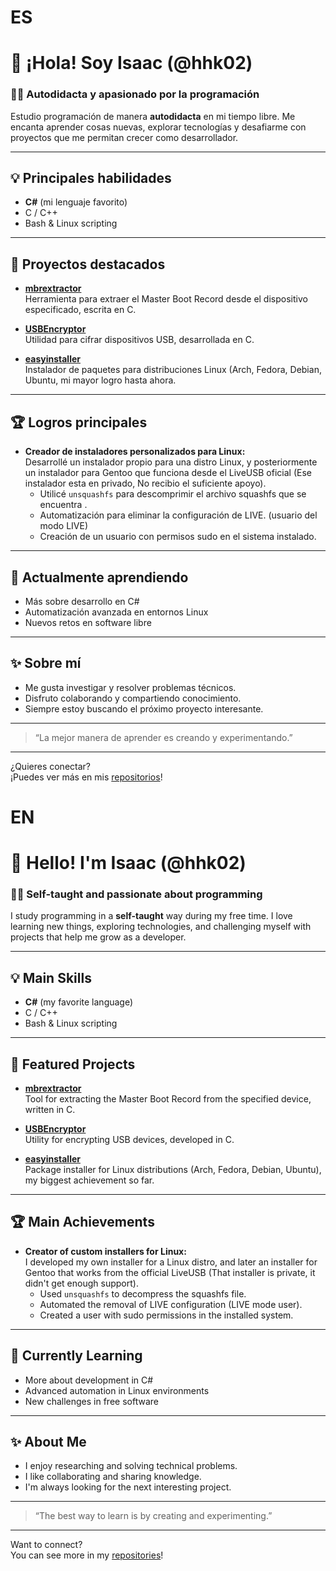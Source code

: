 # ES
# 👋 ¡Hola! Soy Isaac (@hhk02)

### 🧑‍💻 Autodidacta y apasionado por la programación

Estudio programación de manera **autodidacta** en mi tiempo libre. Me encanta aprender cosas nuevas, explorar tecnologías y desafiarme con proyectos que me permitan crecer como desarrollador.

---

## 💡 Principales habilidades

- **C#** (mi lenguaje favorito)
- C / C++
- Bash & Linux scripting

---

## 🚀 Proyectos destacados

- [**mbrextractor**](https://github.com/isaachhk02/mbrextractor)  
  Herramienta para extraer el Master  Boot Record desde el dispositivo especificado, escrita en C.

- [**USBEncryptor**](https://github.com/isaachhk02/USBEncryptor)  
  Utilidad para cifrar dispositivos USB, desarrollada en C.

- [**easyinstaller**](https://github.com/isaachhk02/easyinstaller)  
  Instalador de paquetes para distribuciones Linux (Arch, Fedora, Debian, Ubuntu, mi mayor logro hasta ahora.

---

## 🏆 Logros principales

- **Creador de instaladores personalizados para Linux:**  
  Desarrollé un instalador propio para una distro Linux, y posteriormente un instalador para Gentoo que funciona desde el LiveUSB oficial (Ese instalador esta en privado, No recibio el suficiente apoyo).  
  - Utilicé `unsquashfs` para descomprimir el archivo squashfs que se encuentra .
  - Automatización para eliminar la configuración de LIVE. (usuario del modo LIVE)
  - Creación de un usuario con permisos sudo en el sistema instalado.

---

## 🔭 Actualmente aprendiendo

- Más sobre desarrollo en C#
- Automatización avanzada en entornos Linux
- Nuevos retos en software libre

---

## ✨ Sobre mí

- Me gusta investigar y resolver problemas técnicos.
- Disfruto colaborando y compartiendo conocimiento.
- Siempre estoy buscando el próximo proyecto interesante.

---

> “La mejor manera de aprender es creando y experimentando.”

---

¿Quieres conectar?  
¡Puedes ver más en mis [repositorios](https://github.com/isaachhk02?tab=repositories)!
# EN
# 👋 Hello! I'm Isaac (@hhk02)

### 🧑‍💻 Self-taught and passionate about programming

I study programming in a **self-taught** way during my free time. I love learning new things, exploring technologies, and challenging myself with projects that help me grow as a developer.

---

## 💡 Main Skills

- **C#** (my favorite language)
- C / C++
- Bash & Linux scripting

---

## 🚀 Featured Projects

- [**mbrextractor**](https://github.com/isaachhk02/mbrextractor)  
  Tool for extracting the Master Boot Record from the specified device, written in C.

- [**USBEncryptor**](https://github.com/isaachhk02/USBEncryptor)  
  Utility for encrypting USB devices, developed in C.

- [**easyinstaller**](https://github.com/isaachhk02/easyinstaller)  
  Package installer for Linux distributions (Arch, Fedora, Debian, Ubuntu), my biggest achievement so far.

---

## 🏆 Main Achievements

- **Creator of custom installers for Linux:**  
  I developed my own installer for a Linux distro, and later an installer for Gentoo that works from the official LiveUSB (That installer is private, it didn't get enough support).  
  - Used `unsquashfs` to decompress the squashfs file.
  - Automated the removal of LIVE configuration (LIVE mode user).
  - Created a user with sudo permissions in the installed system.

---

## 🔭 Currently Learning

- More about development in C#
- Advanced automation in Linux environments
- New challenges in free software

---

## ✨ About Me

- I enjoy researching and solving technical problems.
- I like collaborating and sharing knowledge.
- I'm always looking for the next interesting project.

---

> “The best way to learn is by creating and experimenting.”

---

Want to connect?  
You can see more in my [repositories](https://github.com/isaachhk02?tab=repositories)!
